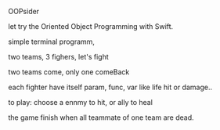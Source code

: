 OOPsider

let try the Oriented Object Programming with Swift.

simple terminal programm, 

two teams, 3 fighers, let's fight

two teams come, only one comeBack

each fighter have itself param, func, var like life hit or damage.. 

to play: choose a ennmy to hit, or ally to heal

the game finish when all teammate of one team are dead.

